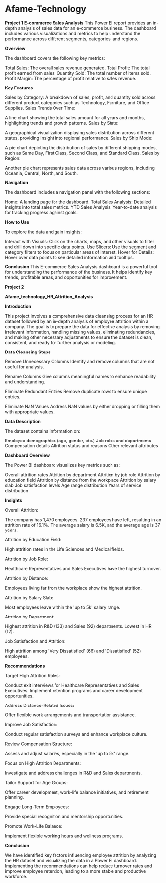 # Afame-Technology
**Project 1**
**E-commerce Sales Analysis**
This Power BI report provides an in-depth analysis of sales data for an e-commerce business. The dashboard includes various visualizations and metrics to help understand the performance across different segments, categories, and regions.

**Overview**

The dashboard covers the following key metrics:

Total Sales: The overall sales revenue generated.
Total Profit: The total profit earned from sales.
Quantity Sold: The total number of items sold.
Profit Margin: The percentage of profit relative to sales revenue.

**Key Features**

Sales by Category:
A breakdown of sales, profit, and quantity sold across different product categories such as Technology, Furniture, and Office Supplies.
Sales Trends Over Time:

A line chart showing the total sales amount for all years and months, highlighting trends and growth patterns.
Sales by State:

A geographical visualization displaying sales distribution across different states, providing insight into regional performance.
Sales by Ship Mode:

A pie chart depicting the distribution of sales by different shipping modes, such as Same Day, First Class, Second Class, and Standard Class.
Sales by Region:

Another pie chart represents sales data across various regions, including Oceania, Central, North, and South.


**Navigation**

The dashboard includes a navigation panel with the following sections:

Home: A landing page for the dashboard.
Total Sales Analysis: Detailed insights into total sales metrics.
YTD Sales Analysis: Year-to-date analysis for tracking progress against goals.

**How to Use**

To explore the data and gain insights:

Interact with Visuals: Click on the charts, maps, and other visuals to filter and drill down into specific data points.
Use Slicers: Use the segment and category filters to focus on particular areas of interest.
Hover for Details: Hover over data points to see detailed information and tooltips.

**Conclusion**
This E-commerce Sales Analysis dashboard is a powerful tool for understanding the performance of the business. It helps identify key trends, profitable areas, and opportunities for improvement.



**Project 2**


**Afame_technology_HR_Attrition_Analysis**

**Introduction**

This project involves a comprehensive data cleansing process for an HR dataset followed by an in-depth analysis of employee attrition within a company. The goal is to prepare the data for effective analysis by removing irrelevant information, handling missing values, eliminating redundancies, and making other necessary adjustments to ensure the dataset is clean, consistent, and ready for further analysis or modeling.

**Data Cleansing Steps**

Remove Unnecessary Columns Identify and remove columns that are not useful for analysis.

Rename Columns Give columns meaningful names to enhance readability and understanding.

Eliminate Redundant Entries Remove duplicate rows to ensure unique entries.

Eliminate NaN Values Address NaN values by either dropping or filling them with appropriate values.


**Data Description**

The dataset contains information on:

Employee demographics (age, gender, etc.)
Job roles and departments
Compensation details
Attrition status and reasons
Other relevant attributes

**Dashboard Overview**

The Power BI dashboard visualizes key metrics such as:

Overall attrition rates
Attrition by department
Attrition by job role
Attrition by education field
Attrition by distance from the workplace
Attrition by salary slab
Job satisfaction levels
Age range distribution
Years of service distribution

**Insights**

Overall Attrition:

The company has 1,470 employees.
237 employees have left, resulting in an attrition rate of 16.1%.
The average salary is 6.5K, and the average age is 37 years.

Attrition by Education Field:

High attrition rates in the Life Sciences and Medical fields.

Attrition by Job Role:

Healthcare Representatives and Sales Executives have the highest turnover.

Attrition by Distance:

Employees living far from the workplace show the highest attrition.

Attrition by Salary Slab:

Most employees leave within the 'up to 5k' salary range.

Attrition by Department:

Highest attrition in R&D (133) and Sales (92) departments. Lowest in HR (12).

Job Satisfaction and Attrition:

High attrition among 'Very Dissatisfied' (66) and 'Dissatisfied' (52) employees.

**Recommendations**

Target High Attrition Roles:

Conduct exit interviews for Healthcare Representatives and Sales Executives.
Implement retention programs and career development opportunities.

Address Distance-Related Issues:

Offer flexible work arrangements and transportation assistance.

Improve Job Satisfaction:

Conduct regular satisfaction surveys and enhance workplace culture.

Review Compensation Structure:

Assess and adjust salaries, especially in the 'up to 5k' range.

Focus on High Attrition Departments:

Investigate and address challenges in R&D and Sales departments.

Tailor Support for Age Groups:

Offer career development, work-life balance initiatives, and retirement planning.

Engage Long-Term Employees:

Provide special recognition and mentorship opportunities.

Promote Work-Life Balance:

Implement flexible working hours and wellness programs.

**Conclusion**

We have identified key factors influencing employee attrition by analyzing the HR dataset and visualizing the data in a Power BI dashboard. Implementing the recommendations can help reduce turnover rates and improve employee retention, leading to a more stable and productive workforce.

